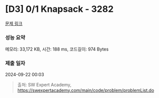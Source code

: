 # [D3] 0/1 Knapsack - 3282 

[문제 링크](https://swexpertacademy.com/main/code/problem/problemDetail.do?contestProbId=AWBJAVpqrzQDFAWr) 

### 성능 요약

메모리: 33,172 KB, 시간: 188 ms, 코드길이: 974 Bytes

### 제출 일자

2024-09-22 00:03



> 출처: SW Expert Academy, https://swexpertacademy.com/main/code/problem/problemList.do